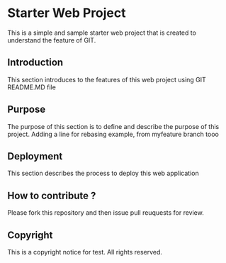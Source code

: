 # Starter Web Project

This is a simple and sample starter web project that is created to understand the feature of GIT.

## Introduction

This section introduces to the features of this web project using GIT README.MD file

## Purpose

The purpose of this section is to define and describe the purpose of this project.
Adding a line for rebasing example, from myfeature branch tooo
## Deployment

This section describes the process to deploy this web application
## How to contribute ?

 Please fork this repository and then issue pull reuquests for review.

## Copyright

This is a copyright notice for test. All rights reserved.
